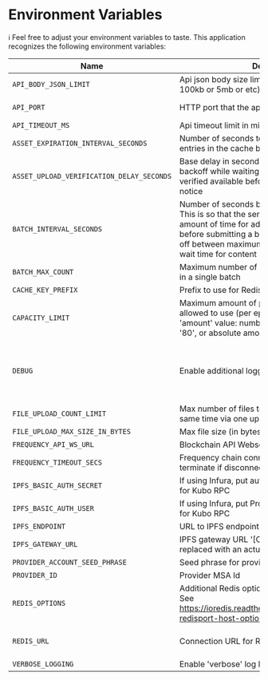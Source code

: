 # Environment Variables

ℹ️ Feel free to adjust your environment variables to taste.
This application recognizes the following environment variables:

| Name                                      | Description                                                                                                                                                                                                                                                         |                                                     Range/Type                                                      |              Required?               |          Default           |
| ----------------------------------------- | ------------------------------------------------------------------------------------------------------------------------------------------------------------------------------------------------------------------------------------------------------------------- | :-----------------------------------------------------------------------------------------------------------------: | :----------------------------------: | :------------------------: |
| `API_BODY_JSON_LIMIT`                     | Api json body size limit in string (some examples: 100kb or 5mb or etc)                                                                                                                                                                                             |                                                       string                                                        |                                      |            1mb             |
| `API_PORT`                                | HTTP port that the application listens on                                                                                                                                                                                                                           |                                                    1025 - 65535                                                     |                                      |            3000            |
| `API_TIMEOUT_MS`                          | Api timeout limit in milliseconds                                                                                                                                                                                                                                   |                                                         > 0                                                         |                                      |           30000            |
| `ASSET_EXPIRATION_INTERVAL_SECONDS`       | Number of seconds to keep completed asset entries in the cache before expiring them                                                                                                                                                                                 |                                                         > 0                                                         |                  Y                   |                            |
| `ASSET_UPLOAD_VERIFICATION_DELAY_SECONDS` | Base delay in seconds used for exponential backoff while waiting for uploaded assets to be verified available before publishing a content notice                                                                                                                    |                                                        >= 0                                                         |                  Y                   |                            |
| `BATCH_INTERVAL_SECONDS`                  | Number of seconds between publishing batches. This is so that the service waits a reasonable amount of time for additional content to publish before submitting a batch--it represents a trade-off between maximum batch fullness and minimal wait time for content |                                                         > 0                                                         |                  Y                   |                            |
| `BATCH_MAX_COUNT`                         | Maximum number of items that can be submitted in a single batch                                                                                                                                                                                                     |                                                         > 0                                                         |                  Y                   |                            |
| `CACHE_KEY_PREFIX`                        | Prefix to use for Redis cache keys                                                                                                                                                                                                                                  |                                                       string                                                        |                  Y                   |                            |
| `CAPACITY_LIMIT`                          | Maximum amount of provider capacity this app is allowed to use (per epoch) type: 'percentage' 'amount' value: number (may be percentage, ie '80', or absolute amount of capacity)                                                                                   | JSON [(example)](https://github.com/ProjectLibertyLabs/gateway/blob/main/env-files/content-publishing.template.env) |                  Y                   |                            |
| `DEBUG`                                   | Enable additional logging                                                                                                                                                                                                                                           |                              'true' for debug logs, 'verbose' for debug + verbose logs                              |                  N                   |           false            |
| `FILE_UPLOAD_COUNT_LIMIT`                 | Max number of files to be able to upload at the same time via one upload call                                                                                                                                                                                       |                                                         > 0                                                         |                  Y                   |                            |
| `FILE_UPLOAD_MAX_SIZE_IN_BYTES`           | Max file size (in bytes) allowed for asset upload                                                                                                                                                                                                                   |                                                         > 0                                                         |                  Y                   |                            |
| `FREQUENCY_API_WS_URL`                    | Blockchain API Websocket URL                                                                                                                                                                                                                                        |                                                     ws(s): URL                                                      |                  Y                   |                            |
| `FREQUENCY_TIMEOUT_SECS`                  | Frequency chain connection timeout limit; app will terminate if disconnected longer                                                                                                                                                                                 |                                                       integer                                                       |                                      |             10             |
| `IPFS_BASIC_AUTH_SECRET`                  | If using Infura, put auth token here, or leave blank for Kubo RPC                                                                                                                                                                                                   |                                                       string                                                        |                                      |           blank            |
| `IPFS_BASIC_AUTH_USER`                    | If using Infura, put Project ID here, or leave blank for Kubo RPC                                                                                                                                                                                                   |                                                       string                                                        |                                      |           blank            |
| `IPFS_ENDPOINT`                           | URL to IPFS endpoint                                                                                                                                                                                                                                                |                                                         URL                                                         |                  Y                   |                            |
| `IPFS_GATEWAY_URL`                        | IPFS gateway URL '[CID]' is a token that will be replaced with an actual content ID                                                                                                                                                                                 |                                                    URL template                                                     |                  Y                   |                            |
| `PROVIDER_ACCOUNT_SEED_PHRASE`            | Seed phrase for provider MSA control key                                                                                                                                                                                                                            |                                                       string                                                        |                  Y                   |                            |
| `PROVIDER_ID`                             | Provider MSA Id                                                                                                                                                                                                                                                     |                                                       integer                                                       |                  Y                   |                            |
| `REDIS_OPTIONS`                           | Additional Redis options.<br/>See https://ioredis.readthedocs.io/en/latest/API/#new-redisport-host-options                                                                                                                                                          |                                                     JSON string                                                     |   Y<br/>(either this or REDIS_URL)   | '{"commandTimeout":10000}' |
| `REDIS_URL`                               | Connection URL for Redis                                                                                                                                                                                                                                            |                                                         URL                                                         | Y<br/>(either this or REDIS_OPTIONS) |                            |
| `VERBOSE_LOGGING`                         | Enable 'verbose' log level                                                                                                                                                                                                                                          |                                                       boolean                                                       |                  N                   |           false            |

